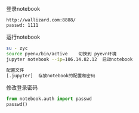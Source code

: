 
登录notebook
```
http://wallizard.com:8888/
passwd: 1111
```

运行notebook
```sh
su - zyc 
source pyenv/bin/active    切换到 pyevn环境
jupyter notebook --ip=106.14.82.12  启动notebook

配置文件
[.jupyter]  存放notebook的配置和密码
```

修改登录密码
```python
from notebook.auth import passwd
passwd()

```

